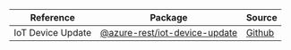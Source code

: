 | Reference | Package | Source |
|---|---|---|
|IoT Device Update|[@azure-rest/iot-device-update](https://www.npmjs.com/package/@azure-rest/iot-device-update)|[Github](https://github.com/Azure/azure-sdk-for-js)|
